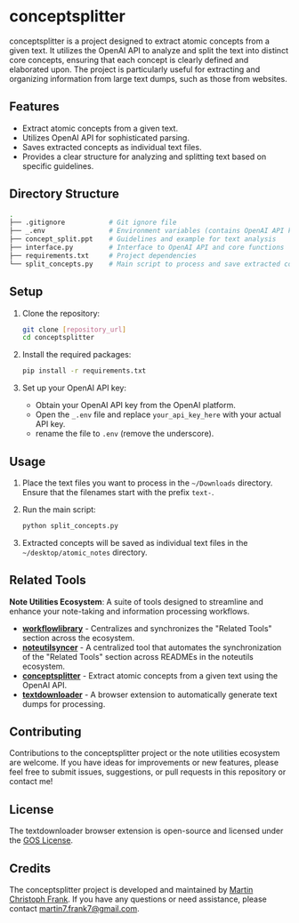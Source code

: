 # conceptsplitter

conceptsplitter is a project designed to extract atomic concepts from a given text. It utilizes the OpenAI API to analyze and split the text into distinct core concepts, ensuring that each concept is clearly defined and elaborated upon. The project is particularly useful for extracting and organizing information from large text dumps, such as those from websites.

## Features

- Extract atomic concepts from a given text.
- Utilizes OpenAI API for sophisticated parsing.
- Saves extracted concepts as individual text files.
- Provides a clear structure for analyzing and splitting text based on specific guidelines.

## Directory Structure

```bash
.
├── .gitignore           # Git ignore file
├── _.env                # Environment variables (contains OpenAI API key)
├── concept_split.ppt    # Guidelines and example for text analysis
├── interface.py         # Interface to OpenAI API and core functions
├── requirements.txt     # Project dependencies
└── split_concepts.py    # Main script to process and save extracted concepts
```

## Setup

1. Clone the repository:

    ```bash
    git clone [repository_url]
    cd conceptsplitter
    ```

2. Install the required packages:

    ```bash
    pip install -r requirements.txt
    ```

3. Set up your OpenAI API key:
   - Obtain your OpenAI API key from the OpenAI platform.
   - Open the `_.env` file and replace `your_api_key_here` with your actual API key.
   - rename the file to `.env` (remove the underscore).

## Usage

1. Place the text files you want to process in the `~/Downloads` directory. Ensure that the filenames start with the prefix `text-`.

2. Run the main script:

   ```bash
   python split_concepts.py
   ```

3. Extracted concepts will be saved as individual text files in the `~/desktop/atomic_notes` directory.

## Related Tools
<!--START_TOKEN-->
**Note Utilities Ecosystem**: A suite of tools designed to streamline and enhance your note-taking and information processing workflows.

- **[workflowlibrary](https://github.com/m-c-frank/workflowlibrary)** - Centralizes and synchronizes the "Related Tools" section across the ecosystem.
- **[noteutilsyncer](https://github.com/m-c-frank/noteutilsyncer)** - A centralized tool that automates the synchronization of the "Related Tools" section across READMEs in the noteutils ecosystem.
- **[conceptsplitter](https://github.com/m-c-frank/conceptsplitter)** - Extract atomic concepts from a given text using the OpenAI API.
- **[textdownloader](https://github.com/m-c-frank/textdownloader)** - A browser extension to automatically generate text dumps for processing.
<!--END_TOKEN-->

## Contributing

Contributions to the conceptsplitter project or the note utilities ecosystem are welcome. If you have ideas for improvements or new features, please feel free to submit issues, suggestions, or pull requests in this repository or contact me!

## License

The textdownloader browser extension is open-source and licensed under the [GOS License](https://github.com/m-c-frank/textdownloader/blob/main/LICENCE.md).

## Credits

The conceptsplitter project is developed and maintained by [Martin Christoph Frank](https://github.com/m-c-frank). If you have any questions or need assistance, please contact [martin7.frank7@gmail.com](martin7.frank7@gmail.com).
